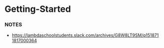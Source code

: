 # Getting-Started

### NOTES
- https://lambdaschoolstudents.slack.com/archives/G8W8LT9SM/p1518711817000364
